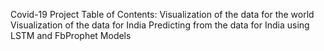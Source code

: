 Covid-19 Project
Table of Contents:
  Visualization of the data for the world
  Visualization of the data for India
  Predicting from the data for India using LSTM and FbProphet Models

